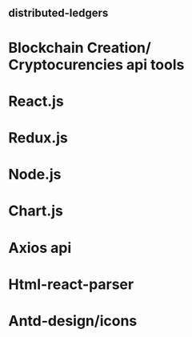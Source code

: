 ## distributed-ledgers 

# Blockchain Creation/ Cryptocurencies api tools
# React.js
# Redux.js
# Node.js
# Chart.js
# Axios api
# Html-react-parser
# Antd-design/icons
